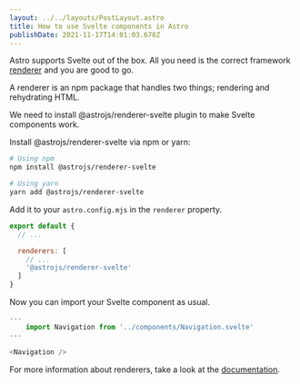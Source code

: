 ```yaml
---
layout: ../../layouts/PostLayout.astro
title: How to use Svelte components in Astro
publishDate: 2021-11-17T14:01:03.678Z
---
```

Astro supports Svelte out of the box. All you need is the correct framework [renderer](https://github.com/snowpackjs/astro/tree/main/packages/renderers) and you are good to go.

A renderer is an npm package that handles two things; rendering and rehydrating HTML.

We need to install @astrojs/renderer-svelte plugin to make Svelte components work.

Install @astrojs/renderer-svelte via npm or yarn:

```bash
# Using npm
npm install @astrojs/renderer-svelte

# Using yarn
yarn add @astrojs/renderer-svelte
```

Add it to your `astro.config.mjs` in the `renderer` property.

```javascript
export default {
  // ...

  renderers: [
    // ...
    '@astrojs/renderer-svelte'
  ]
}
```

Now you can import your Svelte component as usual.

```javascript
---
	import Navigation from '../components/Navigation.svelte'
---

<Navigation />
```

For more information about renderers, take a look at the [documentation](https://docs.astro.build/reference/renderer-reference/).